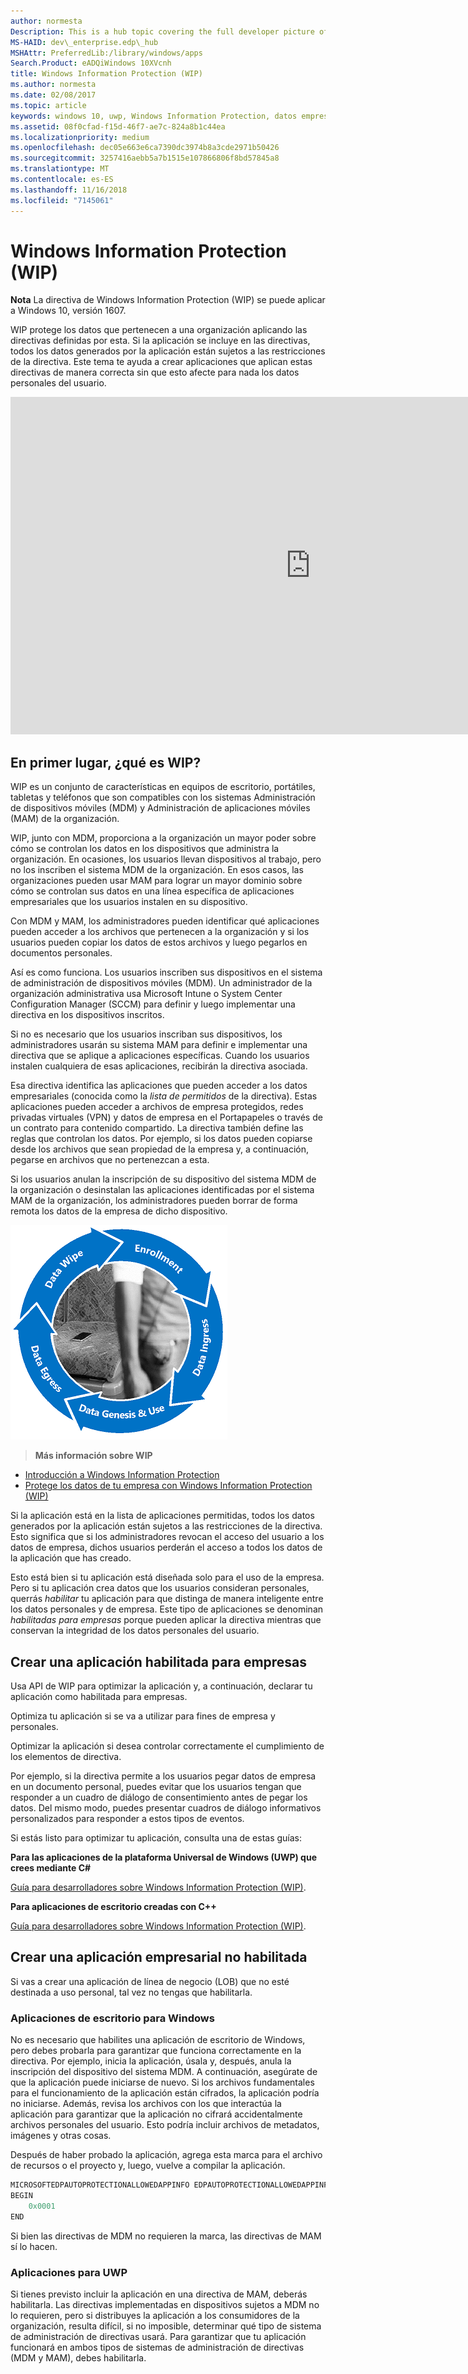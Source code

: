 ```yaml
---
author: normesta
Description: This is a hub topic covering the full developer picture of how Windows Information Protection (WIP) relates to files, buffers, clipboard, networking, background tasks, and data protection under lock.
MS-HAID: dev\_enterprise.edp\_hub
MSHAttr: PreferredLib:/library/windows/apps
Search.Product: eADQiWindows 10XVcnh
title: Windows Information Protection (WIP)
ms.author: normesta
ms.date: 02/08/2017
ms.topic: article
keywords: windows 10, uwp, Windows Information Protection, datos empresariales, protección de datos empresariales, edp, aplicaciones habilitadas
ms.assetid: 08f0cfad-f15d-46f7-ae7c-824a8b1c44ea
ms.localizationpriority: medium
ms.openlocfilehash: dec05e663e6ca7390dc3974b8a3cde2971b50426
ms.sourcegitcommit: 3257416aebb5a7b1515e107866806f8bd57845a8
ms.translationtype: MT
ms.contentlocale: es-ES
ms.lasthandoff: 11/16/2018
ms.locfileid: "7145061"
---
```

# <a name="windows-information-protection-wip"></a>Windows Information Protection (WIP)

__Nota__ La directiva de Windows Information Protection (WIP) se puede aplicar a Windows 10, versión 1607.

WIP protege los datos que pertenecen a una organización aplicando las directivas definidas por esta. Si la aplicación se incluye en las directivas, todos los datos generados por la aplicación están sujetos a las restricciones de la directiva. Este tema te ayuda a crear aplicaciones que aplican estas directivas de manera correcta sin que esto afecte para nada los datos personales del usuario.
<iframe src="https://channel9.msdn.com/Blogs/Windows-Development-for-the-Enterprise/Securing-Enterprise-Data-with-Windows-Information-Protection/player" width="960" height="540" allowFullScreen frameBorder="0"></iframe>

## <a name="first-what-is-wip"></a>En primer lugar, ¿qué es WIP?

WIP es un conjunto de características en equipos de escritorio, portátiles, tabletas y teléfonos que son compatibles con los sistemas Administración de dispositivos móviles (MDM) y Administración de aplicaciones móviles (MAM) de la organización.

WIP, junto con MDM, proporciona a la organización un mayor poder sobre cómo se controlan los datos en los dispositivos que administra la organización. En ocasiones, los usuarios llevan dispositivos al trabajo, pero no los inscriben el sistema MDM de la organización.  En esos casos, las organizaciones pueden usar MAM para lograr un mayor dominio sobre cómo se controlan sus datos en una línea específica de aplicaciones empresariales que los usuarios instalen en su dispositivo.

Con MDM y MAM, los administradores pueden identificar qué aplicaciones pueden acceder a los archivos que pertenecen a la organización y si los usuarios pueden copiar los datos de estos archivos y luego pegarlos en documentos personales.

Así es como funciona. Los usuarios inscriben sus dispositivos en el sistema de administración de dispositivos móviles (MDM). Un administrador de la organización administrativa usa Microsoft Intune o System Center Configuration Manager (SCCM) para definir y luego implementar una directiva en los dispositivos inscritos.

Si no es necesario que los usuarios inscriban sus dispositivos, los administradores usarán su sistema MAM para definir e implementar una directiva que se aplique a aplicaciones específicas. Cuando los usuarios instalen cualquiera de esas aplicaciones, recibirán la directiva asociada.

Esa directiva identifica las aplicaciones que pueden acceder a los datos empresariales (conocida como la *lista de permitidos* de la directiva). Estas aplicaciones pueden acceder a archivos de empresa protegidos, redes privadas virtuales (VPN) y datos de empresa en el Portapapeles o través de un contrato para contenido compartido. La directiva también define las reglas que controlan los datos. Por ejemplo, si los datos pueden copiarse desde los archivos que sean propiedad de la empresa y, a continuación, pegarse en archivos que no pertenezcan a esta.

Si los usuarios anulan la inscripción de su dispositivo del sistema MDM de la organización o desinstalan las aplicaciones identificadas por el sistema MAM de la organización, los administradores pueden borrar de forma remota los datos de la empresa de dicho dispositivo.

![Ciclo de vida de WIP](images/wip-lifecycle.png)

> **Más información sobre WIP** <br>
* [Introducción a Windows Information Protection](https://blogs.technet.microsoft.com/windowsitpro/2016/06/29/introducing-windows-information-protection/)
* [Protege los datos de tu empresa con Windows Information Protection (WIP)](https://technet.microsoft.com/library/dn985838(v=vs.85).aspx)

Si la aplicación está en la lista de aplicaciones permitidas, todos los datos generados por la aplicación están sujetos a las restricciones de la directiva. Esto significa que si los administradores revocan el acceso del usuario a los datos de empresa, dichos usuarios perderán el acceso a todos los datos de la aplicación que has creado.

Esto está bien si tu aplicación está diseñada solo para el uso de la empresa. Pero si tu aplicación crea datos que los usuarios consideran personales, querrás *habilitar* tu aplicación para que distinga de manera inteligente entre los datos personales y de empresa. Este tipo de aplicaciones se denominan *habilitadas para empresas* porque pueden aplicar la directiva mientras que conservan la integridad de los datos personales del usuario.

## <a name="create-an-enterprise-enlightened-app"></a>Crear una aplicación habilitada para empresas

Usa API de WIP para optimizar la aplicación y, a continuación, declarar tu aplicación como habilitada para empresas.

Optimiza tu aplicación si se va a utilizar para fines de empresa y personales.

Optimizar la aplicación si desea controlar correctamente el cumplimiento de los elementos de directiva.

Por ejemplo, si la directiva permite a los usuarios pegar datos de empresa en un documento personal, puedes evitar que los usuarios tengan que responder a un cuadro de diálogo de consentimiento antes de pegar los datos. Del mismo modo, puedes presentar cuadros de diálogo informativos personalizados para responder a estos tipos de eventos.

Si estás listo para optimizar tu aplicación, consulta una de estas guías:

**Para las aplicaciones de la plataforma Universal de Windows (UWP) que crees mediante C#**

[Guía para desarrolladores sobre Windows Information Protection (WIP)](wip-dev-guide.md).

**Para aplicaciones de escritorio creadas con C++**

[Guía para desarrolladores sobre Windows Information Protection (WIP)](http://go.microsoft.com/fwlink/?LinkId=822192).


## <a name="create-non-enlightened-enterprise-app"></a>Crear una aplicación empresarial no habilitada

Si vas a crear una aplicación de línea de negocio (LOB) que no esté destinada a uso personal, tal vez no tengas que habilitarla.

### <a name="windows-desktop-apps"></a>Aplicaciones de escritorio para Windows
No es necesario que habilites una aplicación de escritorio de Windows, pero debes probarla para garantizar que funciona correctamente en la directiva. Por ejemplo, inicia la aplicación, úsala y, después, anula la inscripción del dispositivo del sistema MDM. A continuación, asegúrate de que la aplicación puede iniciarse de nuevo. Si los archivos fundamentales para el funcionamiento de la aplicación están cifrados, la aplicación podría no iniciarse. Además, revisa los archivos con los que interactúa la aplicación para garantizar que la aplicación no cifrará accidentalmente archivos personales del usuario. Esto podría incluir archivos de metadatos, imágenes y otras cosas.

Después de haber probado la aplicación, agrega esta marca para el archivo de recursos o el proyecto y, luego, vuelve a compilar la aplicación.

```cpp
MICROSOFTEDPAUTOPROTECTIONALLOWEDAPPINFO EDPAUTOPROTECTIONALLOWEDAPPINFOID
BEGIN
    0x0001
END
```
Si bien las directivas de MDM no requieren la marca, las directivas de MAM sí lo hacen.

### <a name="uwp-apps"></a>Aplicaciones para UWP

Si tienes previsto incluir la aplicación en una directiva de MAM, deberás habilitarla. Las directivas implementadas en dispositivos sujetos a MDM no lo requieren, pero si distribuyes la aplicación a los consumidores de la organización, resulta difícil, si no imposible, determinar qué tipo de sistema de administración de directivas usará. Para garantizar que tu aplicación funcionará en ambos tipos de sistemas de administración de directivas (MDM y MAM), debes habilitarla.






 
